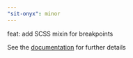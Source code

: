 ```yaml
---
"sit-onyx": minor
---
```


feat: add SCSS mixin for breakpoints

See the [documentation](https://onyx.schwarz/development/breakpoints.html) for further details
